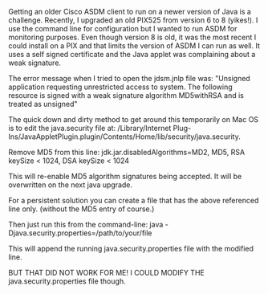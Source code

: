 Getting an older Cisco ASDM client to run on a newer version of Java is a challenge.  Recently, I upgraded an old PIX525 from version 6 to 8 (yikes!).  I use the command line for configuration but I wanted to run ASDM for monitoring purposes.  Even though version 8 is old, it was the most recent I could install on a PIX and that limits the version of ASDM I can run as well. It uses a self signed certificate and the Java applet was complaining about a weak signature.

The error message when I tried to open the jdsm.jnlp file was:
"Unsigned application requesting unrestricted access to system.  The following resource is signed with a weak signature algorithm MD5withRSA and is treated as unsigned"

The quick down and dirty method to get around this temporarily on Mac OS is to edit the java.security file at:
/Library/Internet Plug-Ins/JavaAppletPlugin.plugin/Contents/Home/lib/security/java.security.

Remove MD5 from this line: jdk.jar.disabledAlgorithms=MD2, MD5, RSA keySize < 1024, DSA keySize < 1024

This will re-enable MD5 algorithm signatures being accepted. It will be overwritten on the next java upgrade.

For a persistent solution you can create a file that has the above referenced line only. (without the MD5 entry of course.)

Then just run this from the command-line:
java -Djava.security.properties=/path/to/your/file

This will append the running java.security.properties file with the modified line.

BUT THAT DID NOT WORK FOR ME!   I COULD MODIFY THE java.security.properties file though.
